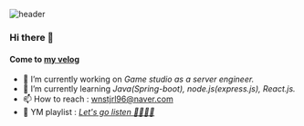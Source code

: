 ![header](https://capsule-render.vercel.app/api?type=rect&color=gradient&height=80&section=header&text=Junsugi's%20Profile&fontSize=40)
### Hi there 👋
#### Come to [my velog](https://velog.io/@junsugi) 

- 🔭 I’m currently working on *Game studio as a server engineer.*
- 🌱 I’m currently learning *Java(Spring-boot), node.js(express.js), React.js.*
- 📫 How to reach : wnstjrl96@naver.com
- 🎼 YM playlist : *[Let's go listen 💁‍♂️🤷‍♂️](https://youtu.be/lCdQcZDDdOs)*
